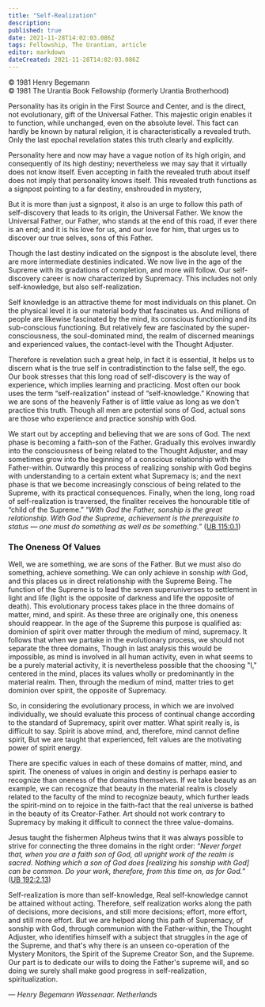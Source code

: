 ```yaml
---
title: "Self-Realization"
description: 
published: true
date: 2021-11-28T14:02:03.086Z
tags: Fellowship, The Urantian, article
editor: markdown
dateCreated: 2021-11-28T14:02:03.086Z
---
```


<p class="v-card v-sheet theme--light grey lighten-3 px-2">© 1981 Henry Begemann<br>© 1981 The Urantia Book Fellowship (formerly Urantia Brotherhood)</p>

Personality has its origin in the First Source and Center, and is the direct, not evolutionary, gift of the Universal Father. This majestic origin enables it to function, while unchanged, even on the absolute level. This fact can hardly be known by natural religion, it is characteristically a revealed truth. Only the last epochal revelation states this truth clearly and explicitly.

Personality here and now may have a vague notion of its high origin, and consequently of its high destiny; nevertheless we may say that it virtually does not know itself. Even accepting in faith the revealed truth about itself does not imply that personality knows itself. This revealed truth functions as a signpost pointing to a far destiny, enshrouded in mystery,

But it is more than just a signpost, it also is an urge to follow this path of self-discovery that leads to its origin, the Universal Father. We know the Universal Father, our Father, who stands at the end of this road, if ever there is an end; and it is his love for us, and our love for him, that urges us to discover our true selves, sons of this Father.

Though the last destiny indicated on the signpost is the absolute level, there are more intermediate destinies indicated. We now live in the age of the Supreme with its gradations of completion, and more will follow. Our self-discovery career is now characterized by Supremacy. This includes not only self-knowledge, but also self-realization.

Self knowledge is an attractive theme for most individuals on this planet. On the physical level it is our material body that fascinates us. And millions of people are likewise fascinated by the mind, its conscious functioning and its sub-conscious functioning. But relatively few are fascinated by the super-consciousness, the soul-dominated mind, the realm of discerned meanings and experienced values, the contact-level with the Thought Adjuster.

Therefore is revelation such a great help, in fact it is essential, It helps us to discern what is the true self in contradistinction to the false self, the ego. Our book stresses that this long road of self-discovery is the way of experience, which implies learning and practicing. Most often our book uses the term “self-realization” instead of “self-knowledge.” Knowing that we are sons of the heavenly Father is of little value as long as we don't practice this truth. Though all men are potential sons of God, actual sons are those who experience and practice sonship with God.

We start out by accepting and believing that we are sons of God. The next phase is becoming a faith-son of the Father. Gradually this evolves inwardly into the consciousness of being related to the Thought Adjuster, and may sometimes grow into the beginning of a conscious relationship with the Father-within. Outwardly this process of realizing sonship with God begins with understanding to a certain extent what Supremacy is; and the next phase is that we become increasingly conscious of being related to the Supreme, with its practical consequences. Finally, when the long, long road of self-realization is traversed, the finaliter receives the honourable title of “child of the Supreme.” “_With God the Father, sonship is the great relationship. With God the Supreme, achievement is the prerequisite to status — one must do something as well as be something._” ([UB 115:0.1](/en/The_Urantia_Book/115#p0_1))

### The Oneness Of Values

Well, we are something, we are sons of the Father. But we must also do something, achieve something. We can only achieve in sonship _with_ God, and this places us in direct relationship with the Supreme Being. The function of the Supreme is to lead the seven superuniverses to settlement in light and life (light is the opposite of darkness and life the opposite of death). This evolutionary process takes place in the three domains of matter, mind, and spirit. As these three are originally one, this oneness should reappear. In the age of the Supreme this purpose is qualified as: dominion of spirit over matter through the medium of mind, supremacy. It follows that when we partake in the evolutionary process, we should not separate the three domains, Though in last analysis this would be impossible, as mind is involved in all human activity, even in what seems to be a purely material activity, it is nevertheless possible that the choosing "I," centered in the mind, places its values wholly or predominantly in the material realm. Then, through the medium of mind, matter tries to get dominion over spirit, the opposite of Supremacy.

So, in considering the evolutionary process, in which we are involved individually, we should evaluate this process of continual change according to the standard of Supremacy, spirit over matter. What spirit really is, is difficult to say. Spirit is above mind, and, therefore, mind cannot define spirit, But we are taught that experienced, felt values are the motivating power of spirit energy.

There are specific values in each of these domains of matter, mind, and spirit. The oneness of values in origin and destiny is perhaps easier to recognize than oneness of the domains themselves. If we take beauty as an example, we can recognize that beauty in the material realm is closely related to the faculty of the mind to recognize beauty, which further leads the spirit-mind on to rejoice in the faith-fact that the real universe is bathed in the beauty of its Creator-Father. Art should not work contrary to Supremacy by making it difficult to connect the three value-domains.

Jesus taught the fishermen Alpheus twins that it was always possible to strive for connecting the three domains in the right order: “_Never forget that, when you are a faith son of God, all upright work of the realm is sacred. Nothing which a son of God does [realizing his sonship with God] can be common. Do your work, therefore, from this time on, as for God._” ([UB 192:2.13](/en/The_Urantia_Book/192#p2_13))

Self-realization is more than self-knowledge, Real self-knowledge cannot be attained without acting. Therefore, self realization works along the path of decisions, more decisions, and still more decisions; effort, more effort, and still more effort. But we are helped along this path of Supremacy, of sonship with God, through communion with the Father-within, the Thought Adjuster, who identifies himself with a subject that struggles in the age of the Supreme, and that's why there is an unseen co-operation of the Mystery Monitors, the Spirit of the Supreme Creator Son, and the Supreme. Our part is to dedicate our wills to doing the Father's supreme will, and so doing we surely shall make good progress in self-realization, spiritualization.

— _Henry Begemann_
_Wassenaar. Netherlands_